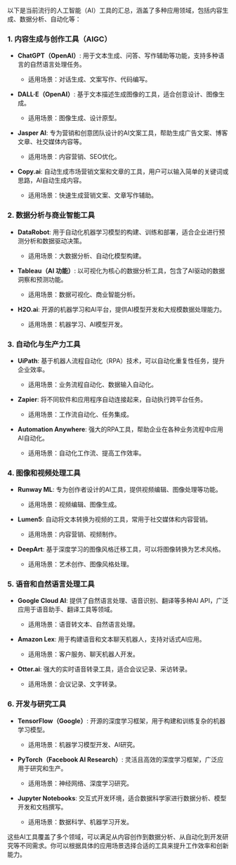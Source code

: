以下是当前流行的人工智能（AI）工具的汇总，涵盖了多种应用领域，包括内容生成、数据分析、自动化等：

### 1. **内容生成与创作工具（AIGC）**

- **ChatGPT（OpenAI）**: 用于文本生成、问答、写作辅助等功能，支持多种语言的自然语言处理任务。
  - 适用场景：对话生成、文案写作、代码编写。
  
- **DALL·E（OpenAI）**: 基于文本描述生成图像的工具，适合创意设计、图像生成。
  - 适用场景：图像生成、设计原型。
  
- **Jasper AI**: 专为营销和创意团队设计的AI文案工具，帮助生成广告文案、博客文章、社交媒体内容等。
  - 适用场景：内容营销、SEO优化。
  
- **Copy.ai**: 自动生成市场营销文案和文章的工具，用户可以输入简单的关键词或思路，AI自动生成内容。
  - 适用场景：快速生成营销文案、文章写作辅助。

### 2. **数据分析与商业智能工具**

- **DataRobot**: 用于自动化机器学习模型的构建、训练和部署，适合企业进行预测分析和数据驱动决策。
  - 适用场景：大数据分析、自动化模型构建。
  
- **Tableau（AI 功能）**: 以可视化为核心的数据分析工具，包含了AI驱动的数据洞察和预测功能。
  - 适用场景：数据可视化、商业智能分析。
  
- **H2O.ai**: 开源的机器学习和AI平台，提供AI模型开发和大规模数据处理能力。
  - 适用场景：机器学习、AI模型开发。

### 3. **自动化与生产力工具**

- **UiPath**: 基于机器人流程自动化（RPA）技术，可以自动化重复性任务，提升企业效率。
  - 适用场景：业务流程自动化、数据输入自动化。
  
- **Zapier**: 将不同软件和应用程序自动连接起来，自动执行跨平台任务。
  - 适用场景：工作流自动化、任务集成。
  
- **Automation Anywhere**: 强大的RPA工具，帮助企业在各种业务流程中应用AI自动化。
  - 适用场景：自动化工作流、提高工作效率。

### 4. **图像和视频处理工具**

- **Runway ML**: 专为创作者设计的AI工具，提供视频编辑、图像处理等功能。
  - 适用场景：视频编辑、图像生成。
  
- **Lumen5**: 自动将文本转换为视频的工具，常用于社交媒体和内容营销。
  - 适用场景：内容营销、视频制作。
  
- **DeepArt**: 基于深度学习的图像风格迁移工具，可以将图像转换为艺术风格。
  - 适用场景：艺术创作、图像风格处理。

### 5. **语音和自然语言处理工具**

- **Google Cloud AI**: 提供了自然语言处理、语音识别、翻译等多种AI API，广泛应用于语音助手、翻译工具等领域。
  - 适用场景：语音转文本、自然语言处理。
  
- **Amazon Lex**: 用于构建语音和文本聊天机器人，支持对话式AI应用。
  - 适用场景：客户服务、聊天机器人开发。
  
- **Otter.ai**: 强大的实时语音转录工具，适合会议记录、采访转录。
  - 适用场景：会议记录、文字转录。

### 6. **开发与研究工具**

- **TensorFlow（Google）**: 开源的深度学习框架，用于构建和训练复杂的机器学习模型。
  - 适用场景：机器学习模型开发、AI研究。
  
- **PyTorch（Facebook AI Research）**: 灵活且高效的深度学习框架，广泛应用于研究和生产。
  - 适用场景：神经网络、深度学习研究。

- **Jupyter Notebooks**: 交互式开发环境，适合数据科学家进行数据分析、模型开发和文档撰写。
  - 适用场景：数据科学、机器学习开发。

这些AI工具覆盖了多个领域，可以满足从内容创作到数据分析、从自动化到开发研究等不同需求。你可以根据具体的应用场景选择合适的工具来提升工作效率和创新能力。
